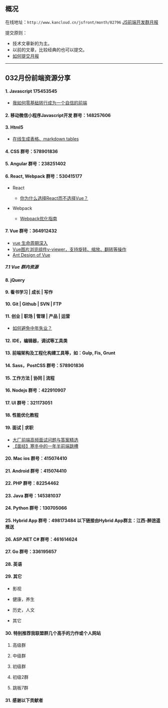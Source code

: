 ## 概况

在线地址：`http://www.kancloud.cn/jsfront/month/82796` [JS前端开发群月报](http://www.kancloud.cn/jsfront/month/82796)


提交原则：

- 技术文章新的为主。
- 以前的文章，比较经典的也可以提交。
- [如何提交月报](http://www.kancloud.cn/jsfront/month/227309)

---


## 032月份前端资源分享
#### 1. Javascript 175453545
- [我如何零基础转行成为一个自信的前端](https://juejin.im/post/5c75d34851882564965edb23)

#### 2. 移动微信小程序Javascript开发 群号：148257606


#### 3. Html5
- [在线生成表格、markdown tables](http://www.tablesgenerator.com/html_tables)


#### 4. CSS  群号：578901836

#### 5. Angular 群号：238251402

#### 6. React, Webpack 群号：530415177
- React

  - [你为什么选择React而不选择Vue？](https://www.zhihu.com/question/294210442)

- Webpack

    - [Webpack优化指南](https://u3xyz.com/detail/31)


#### 7. Vue 群号：364912432
- [vue 生命周期深入](https://juejin.im/entry/5aee8fbb518825671952308c)
- [Vue图片浏览组件v-viewer，支持旋转、缩放、翻转等操作](https://github.com/mirari/v-viewer)
- [Ant Design of Vue](https://vue.ant.design/docs/vue/introduce-cn/)

##### 7.1 Vue 群内资源


#### 8. jQuery

#### 9. 看书学习 | 成长 | 写作

#### 10. Git | Github | SVN | FTP

#### 11. 创业 | 职场 | 管理 | 产品 | 运营
- [如何避免中年失业？](https://www.zhihu.com/question/33772508)

#### 12. IDE，编辑器，调试等工具类

#### 13. 前端架构及工程化构建工具等，如：Gulp, Fis, Grunt

#### 14. Sass，PostCSS  群号：578901836

#### 15. 工作方法 | 协同 | 流程

#### 16. Nodejs 群号：422910907

#### 17. UI 群号：321173051

#### 18. 性能优化教程

#### 19. 面试 | 求职
- [大厂前端高频面试问题与答案精选](https://zhuanlan.zhihu.com/p/57302141)
- [【面经】寒冬中的一年半前端跳槽](https://zhuanlan.zhihu.com/p/58586191)

#### 20. Mac ios 群号：415074410

#### 21. Android 群号：415074410

#### 22. PHP 群号：82254462

#### 23. Java 群号：145381037

#### 24. Python 群号：130705066

#### 25. Hybrid App 群号：498173484 以下链接由Hybrid App群主：江西-醉逍遥推送

#### 26. ASP.NET C# 群号：461614624

#### 27. Go 群号：336195657

#### 28. 英语

#### 29. 其它

- 影视


- 健康，养生


- 历史，人文


- 其它



#### 30. 特别推荐我联盟群几个高手的力作或个人网站

1. 高级群



2. 中级群


3. 初级群

4. 初级2群


5. 跳板7群


#### 31. 感谢以下贡献者

